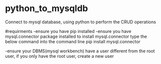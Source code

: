 # python_to_mysqldb
Connect to mysql database, using python to perform the CRUD operations


#requirments
-ensure you have pip installed
-ensure you have mysql.connector package installed
  to install mysql.connector
  type the below command into the command line
    pip install mysql.connector
    
-ensure your DBMS(mysql workbench) have a user different from the root user, if you only have the root user, create a new user
